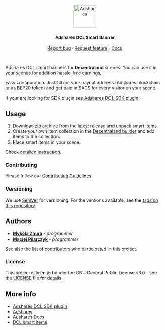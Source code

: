 <p align="center">
  <a href="https://adshares.net/">
    <img src="https://adshares.net/logos/ads.svg" alt="Adshares" width=72 height=72>
  </a>
  <h3 align="center"><small>Adshares DCL Smart Banner</small></h3>
  <p align="center">
    <a href="https://github.com/adshares/dcl-smart-banner/issues/new?template=bug_report.md&labels=Bug">Report bug</a>
    ·
    <a href="https://github.com/adshares/dcl-smart-banner/issues/new?template=feature_request.md&labels=New%20Feature">Request feature</a>
    ·
    <a href="https://docs.adshares.net/adserver/">Docs</a>
  </p>
</p>

<br>

Adshares DCL smart banners for **Decentraland** scenes. You can use it in your scenes for addition hassle-free earnings.

Easy configuration. Just fill out your payout address (Adshares blockchain or as BEP20 token) and get paid in $ADS for every visitor on your scene.

If your are looking for SDK plugin see [Adshares DCL SDK plugin](https://github.com/adshares/decentraland).

## Usage

  1. Download zip archive from the [latest release](https://github.com/adshares/dcl-smart-banner/releases/latest) and unpack smart items.
  2. Create your own item collection in the [Decentraland builder](https://builder.decentraland.org/) and add items to the collection.
  3. Place smart items in your scene.  

Check [detailed instruction](https://adshar.es/decentraland).

### Contributing

Please follow our [Contributing Guidelines](docs/CONTRIBUTING.md)

### Versioning

We use [SemVer](http://semver.org/) for versioning. For the versions available, see the [tags on this repository](https://github.com/adshares/dcl-smart-banner/tags).

## Authors

- **[Mykola Zhura](https://github.com/Niko-Yea)** - _programmer_
- **[Maciej Pilarczyk](https://github.com/m-pilarczyk)** - _programmer_

See also the list of [contributors](https://github.com/adshares/dcl-smart-banner/contributors) who participated in this project.

### License

This project is licensed under the GNU General Public License v3.0 - see the [LICENSE](LICENSE) file for details.

## More info

- [Adshares DCL SDK plugin](https://github.com/adshares/decentraland)
- [Adshares](https://adshares.net)
- [Adshares Docs](https://docs.adshares.net)
- [DCL smart items](https://docs.decentraland.org/development-guide/smart-items/)
